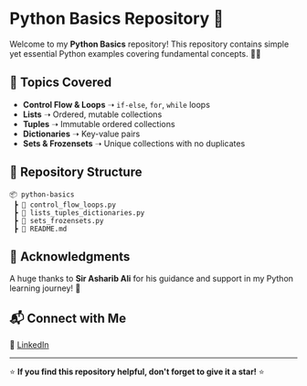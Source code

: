 # Python Basics Repository 🚀


Welcome to my **Python Basics** repository! This repository contains simple yet essential Python examples covering fundamental concepts. 🐍💡

## 📌 Topics Covered
- **Control Flow & Loops**  ➝ `if-else`, `for`, `while` loops
- **Lists**  ➝ Ordered, mutable collections
- **Tuples**  ➝ Immutable ordered collections
- **Dictionaries**  ➝ Key-value pairs
- **Sets & Frozensets**  ➝ Unique collections with no duplicates

## 📂 Repository Structure
```
📦 python-basics
 ┣ 📜 control_flow_loops.py
 ┣ 📜 lists_tuples_dictionaries.py
 ┣ 📜 sets_frozensets.py
 ┣ 📜 README.md
```

## 🤝 Acknowledgments
A huge thanks to **Sir Asharib Ali** for his guidance and support in my Python learning journey! 🙌

## 📬 Connect with Me
🔗 [LinkedIn](https://www.linkedin.com/in/aleha-shareef/) 

---

⭐ **If you find this repository helpful, don't forget to give it a star!** ⭐
